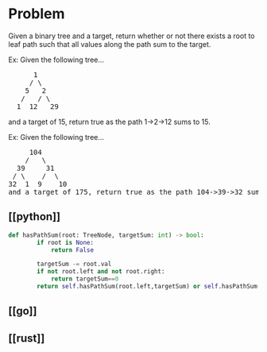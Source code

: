 
# Problem

Given a binary tree and a target, return whether or not there exists a root to leaf path such that all values along the path sum to the target.

Ex: Given the following tree…
<pre>
      1
     / \
    5   2
   /   / \
  1  12   29
</pre>

and a target of 15, return true as the path 1->2->12 sums to 15.

Ex: Given the following tree…
<pre>
     104
    /   \
  39     31
 / \    /  \
32  1  9    10
and a target of 175, return true as the path 104->39->32 sums to 175.
</pre>

## [[python]]

```python
def hasPathSum(root: TreeNode, targetSum: int) -> bool:
        if root is None:
            return False

        targetSum -= root.val
        if not root.left and not root.right:
            return targetSum==0
        return self.hasPathSum(root.left,targetSum) or self.hasPathSum(root.right, targetSum)
```
## [[go]]

## [[rust]]